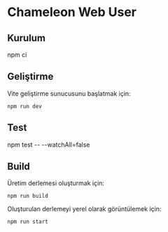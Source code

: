 # Chameleon Web User

## Kurulum
npm ci

## Geliştirme
Vite geliştirme sunucusunu başlatmak için:

```
npm run dev
```

## Test
npm test -- --watchAll=false

## Build
Üretim derlemesi oluşturmak için:

```
npm run build
```

Oluşturulan derlemeyi yerel olarak görüntülemek için:

```
npm run start
```
